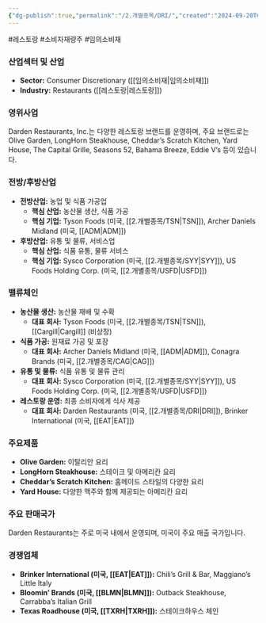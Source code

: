 ```yaml
---
{"dg-publish":true,"permalink":"/2.개별종목/DRI/","created":"2024-09-20T09:19:06.099+09:00","updated":"2025-07-29T21:37:04.593+09:00"}
---
```


#레스토랑 #소비자재량주 #임의소비재

### 산업섹터 및 산업

- **Sector:** Consumer Discretionary ([[임의소비재\|임의소비재]])
- **Industry:** Restaurants ([[레스토랑\|레스토랑]])

### 영위사업

Darden Restaurants, Inc.는 다양한 레스토랑 브랜드를 운영하며, 주요 브랜드로는 Olive Garden, LongHorn Steakhouse, Cheddar’s Scratch Kitchen, Yard House, The Capital Grille, Seasons 52, Bahama Breeze, Eddie V’s 등이 있습니다.

### 전방/후방산업

- **전방산업:** 농업 및 식품 가공업
    - **핵심 산업:** 농산물 생산, 식품 가공
    - **핵심 기업:** Tyson Foods (미국, [[2.개별종목/TSN\|TSN]]), Archer Daniels Midland (미국, [[ADM\|ADM]])
- **후방산업:** 유통 및 물류, 서비스업
    - **핵심 산업:** 식품 유통, 물류 서비스
    - **핵심 기업:** Sysco Corporation (미국, [[2.개별종목/SYY\|SYY]]), US Foods Holding Corp. (미국, [[2.개별종목/USFD\|USFD]])

### 밸류체인

- **농산물 생산:** 농산물 재배 및 수확
    - **대표 회사:** Tyson Foods (미국, [[2.개별종목/TSN\|TSN]]), [[Cargill\|Cargill]] (비상장)
- **식품 가공:** 원재료 가공 및 포장
    - **대표 회사:** Archer Daniels Midland (미국, [[ADM\|ADM]]), Conagra Brands (미국, [[2.개별종목/CAG\|CAG]])
- **유통 및 물류:** 식품 유통 및 물류 관리
    - **대표 회사:** Sysco Corporation (미국, [[2.개별종목/SYY\|SYY]]), US Foods Holding Corp. (미국, [[2.개별종목/USFD\|USFD]])
- **레스토랑 운영:** 최종 소비자에게 식사 제공
    - **대표 회사:** Darden Restaurants (미국, [[2.개별종목/DRI\|DRI]]), Brinker International (미국, [[EAT\|EAT]])

### 주요제품

- **Olive Garden:** 이탈리안 요리
- **LongHorn Steakhouse:** 스테이크 및 아메리칸 요리
- **Cheddar’s Scratch Kitchen:** 홈메이드 스타일의 다양한 요리
- **Yard House:** 다양한 맥주와 함께 제공되는 아메리칸 요리

### 주요 판매국가

Darden Restaurants는 주로 미국 내에서 운영되며, 미국이 주요 매출 국가입니다.

### 경쟁업체

- **Brinker International (미국, [[EAT\|EAT]]):** Chili’s Grill & Bar, Maggiano’s Little Italy
- **Bloomin’ Brands (미국, [[BLMN\|BLMN]]):** Outback Steakhouse, Carrabba’s Italian Grill
- **Texas Roadhouse (미국, [[TXRH\|TXRH]]):** 스테이크하우스 체인
